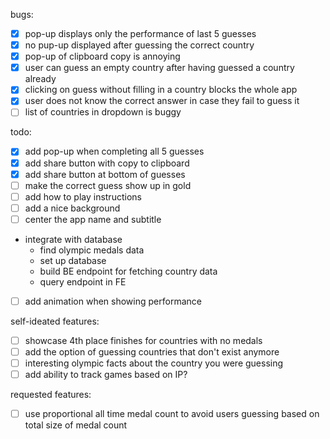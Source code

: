 bugs:
- [x] pop-up displays only the performance of last 5 guesses
- [x] no pup-up displayed after guessing the correct country
- [x] pop-up of clipboard copy is annoying
- [x] user can guess an empty country after having guessed a country already
- [x] clicking on guess without filling in a country blocks the whole app
- [x] user does not know the correct answer in case they fail to guess it
- [ ] list of countries in dropdown is buggy

todo:
- [x] add pop-up when completing all 5 guesses
- [x] add share button with copy to clipboard
- [x] add share button at bottom of guesses
- [ ] make the correct guess show up in gold
- [ ] add how to play instructions
- [ ] add a nice background
- [ ] center the app name and subtitle
- integrate with database
    - find olympic medals data
    - set up database
    - build BE endpoint for fetching country data
    - query endpoint in FE
- [ ] add animation when showing performance

self-ideated features:
- [ ] showcase 4th place finishes for countries with no medals
- [ ] add the option of guessing countries that don't exist anymore
- [ ] interesting olympic facts about the country you were guessing
- [ ] add ability to track games based on IP?

requested features:
- [ ] use proportional all time medal count to avoid users guessing based on total size of medal count

